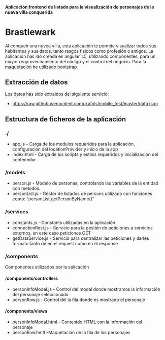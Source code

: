 #### Aplicación frontend de listado para la visualización de personajes de la nueva villa conquerida 
# Brastlewark

Al conqueir una nuvea villa, esta aplicación te permite visualizar todos sus habitantes y sus datos, tanto rasgos fisicos como profesión o amigos.
La aplicación has ido creada en angular 1.5, utilizando componentes, para un mayor reaprovechamiento del código y el control del negocio.
Para la maquetación he utilizado bootstrap

## Extracción de datos
Los datos has sido extraidos del siguiente servicio:
 * https://raw.githubusercontent.com/rrafols/mobile_test/master/data.json
 
##  Estructura de ficheros de la aplicación
### ./
* app.js - Carga de los modulos requeridos para la aplicación, configuración del locationProvider y inicio de la app
* index.html - Carga de los scripts y estilos requeridos y inicialización del contenedor

### /models
* person.js - Modelo de personas, controlando las variables de la entidad con metodos. 
* personList.js - Gestor de listados de persons utilizado con funciones como: "personList.getPersonByName()"

### /services
* constants.js - Constants utilizadas en la aplicación
* connectionRest.js - Servicio para la gestión de peticiones a servicios externos, en este caso peticiones GET
* getDataService.js - Servicio para centralizar las peticiones y darles formato tanto de en el request como en el response

### /components
Componentes utilizados por la aplicación
#### /components/controllers
* personInfoModel.js - Control del modal donde mostramos la información del personaje seleccionado
* personRow.js - Control del la fila donde es mostrado el personaje

#### /components/views 
* personInfoModal.html - Contenido HTML con la información del personaje
* personRow.hmtl -Maquetación de la fila de los personajes

